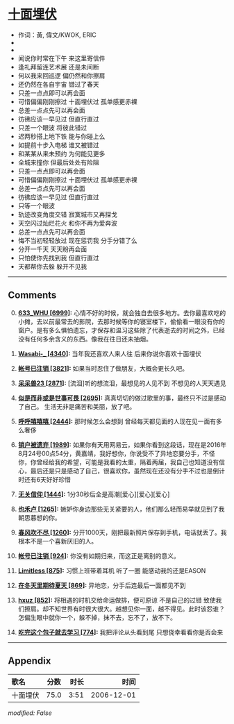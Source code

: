 # [十面埋伏](https://music.163.com/song?id=65608)

* 作词：黃, 偉文/KWOK, ERIC
*
*
* 闻说你时常在下午 来这里寄信件
* 逢礼拜留连艺术展 还是未间断
* 何以我来回巡逻 偏仍然和你擦肩
* 还仍然在各自宇宙 错过了春天
* 只差一点点即可以再会面
* 可惜偏偏刚刚擦过 十面埋伏过 孤单感更赤裸
* 总差一点点先可以再会面
* 彷彿应该一早见过 但直行直过
* 只差一个眼波 将彼此错过
* 迟两秒搭上地下铁 能与你碰上么
* 如提前十步入电梯 谁又被错过
* 和某某从来未预约 为何能见更多
* 全城来撞你 但最后处处有险阻
* 只差一点点即可以再会面
* 可惜偏偏刚刚擦过 十面埋伏过 孤单感更赤裸
* 总差一点点先可以再会面
* 彷彿应该一早见过 但直行直过
* 只等一个眼波
* 轨迹改变角度交错 寂寞城市又再探戈
* 天空闪过灿烂花火 和你不再为爱奔波
* 总差一点点先可以再会面
* 悔不当初轻轻放过 现在惩罚我 分手分错了么
* 分开一千天 天天盼再会面
* 只怕使你先找到我 但直行直过
* 天都帮你去躲 躲开不见我


---

## Comments
0. **[633_WHU \[6999\]](https://music.163.com/#/user/home?id=16889672):** 心情不好的时候，就会独自去很多地方。去你最喜欢吃的小摊，去以前最常去的影院，去那时候等你的寝室楼下，偷偷看一眼没有你的窗户。是有多么惧怕遗忘，才保存和温习这些除了代表逝去的时间之外，已经没有任何多余含义的东西。像我在往日还未抽烟。

1. **[Wasabi-_ \[4340\]](https://music.163.com/#/user/home?id=42974041):** 当年我还喜欢人来人往  后来你说你喜欢十面埋伏

2. **[帐号已注销 \[3821\]](https://music.163.com/#/user/home?id=94267832):** 如果当时忍住了做朋友，大概会更长久吧。

3. **[呆呆兽23 \[2871\]](https://music.163.com/#/user/home?id=18061741):** [流泪]听的想流泪，最想见的人见不到 不想见的人天天遇见

4. **[似是而非或是世事可畏 \[2695\]](https://music.163.com/#/user/home?id=40249609):** 真真切切的做过歌里的事，最终只不过是感动了自己。 生活无非是痛苦和美丽，放了吧。

5. **[呼呼嘻嘻嘻 \[2444\]](https://music.163.com/#/user/home?id=32307231):** 那时候怎么会想到 曾经每天都见面的人现在见一面有多么奢侈

6. **[销户被遗弃 \[1989\]](https://music.163.com/#/user/home?id=313914516):** 如果你有天用网易云，如果你看到这段话，现在是2016年8月24号00点54分，黄嘉靖，我好想你，你说受不了异地恋要分手，不怪你，你曾经给我的希望，可能是我看的太重，隔着两届，我自己也知道没有信心，最后还是只是感动了自己，很喜欢你，虽然现在还没有分手不过也是倒计时还有6天好好珍惜

7. **[无关信仰 \[1444\]](https://music.163.com/#/user/home?id=30908399):** 1分30秒后全是高潮[爱心][爱心][爱心]

8. **[也禾卢 \[1265\]](https://music.163.com/#/user/home?id=91840926):** 嫉妒你身边那些无关紧要的人，他们那么轻而易举就见到了我朝思暮想的你。

9. **[春风吹不尽 \[1260\]](https://music.163.com/#/user/home?id=42712448):** 分开1000天，刚把最新照片保存到手机，电话就丢了。我根本不是一个喜新厌旧的人。

10. **[帐号已注销 \[924\]](https://music.163.com/#/user/home?id=47243236):** 你没有如期归来，而这正是离别的意义。

11. **[Limitless \[875\]](https://music.163.com/#/user/home?id=2649091):** 习惯上班带着耳机 听了一圈 能感动我的还是EASON 

12. **[在冬天里期待夏天 \[869\]](https://music.163.com/#/user/home?id=91830268):** 异地恋，分手后连最后一面都见不到

13. **[hxuz \[852\]](https://music.163.com/#/user/home?id=15291775):** 将相遇的时机交给命运做排，便可原谅 不是自己的过错 致使我们擦肩。却不知世界有时很大很大。越想见你一面，越不得见。此时该怨谁？怎偏生眼中就你一个，躲不掉，抹不去，忘不了，放不下。

14. **[吃完这个包子就去学习 \[774\]](https://music.163.com/#/user/home?id=94474145):** 我把评论从头看到尾 只想侥幸看看你是否会来



---

## Appendix

|歌名|分数|时长|时间|
|:---|:---:|---:|---:|
|十面埋伏|75.0|3:51|2006-12-01

*modified: False*